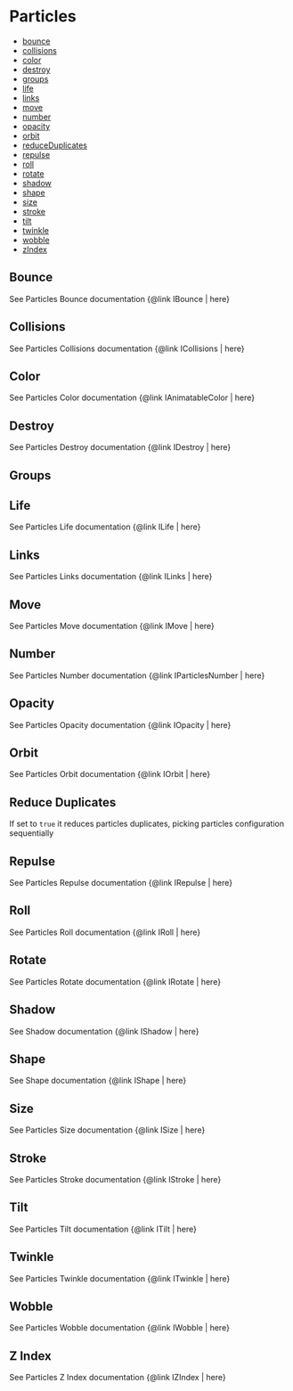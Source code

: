 # Particles

- [bounce](#bounce)
- [collisions](#collisions)
- [color](#color)
- [destroy](#destroy)
- [groups](#groups)
- [life](#life)
- [links](#links)
- [move](#move)
- [number](#number)
- [opacity](#opacity)
- [orbit](#orbit)
- [reduceDuplicates](#reduce-duplicates)
- [repulse](#repulse)
- [roll](#roll)
- [rotate](#rotate)
- [shadow](#shadow)
- [shape](#shape)
- [size](#size)
- [stroke](#stroke)
- [tilt](#tilt)
- [twinkle](#twinkle)
- [wobble](#wobble)
- [zIndex](#z-index)

## Bounce

See Particles Bounce documentation {@link IBounce | here}

## Collisions

See Particles Collisions documentation {@link ICollisions | here}

## Color

See Particles Color documentation {@link IAnimatableColor | here}

## Destroy

See Particles Destroy documentation {@link IDestroy | here}

## Groups

## Life

See Particles Life documentation {@link ILife | here}

## Links

See Particles Links documentation {@link ILinks | here}

## Move

See Particles Move documentation {@link IMove | here}

## Number

See Particles Number documentation {@link IParticlesNumber | here}

## Opacity

See Particles Opacity documentation {@link IOpacity | here}

## Orbit

See Particles Orbit documentation {@link IOrbit | here}

## Reduce Duplicates

If set to `true` it reduces particles duplicates, picking particles configuration sequentially

## Repulse

See Particles Repulse documentation {@link IRepulse | here}

## Roll

See Particles Roll documentation {@link IRoll | here}

## Rotate

See Particles Rotate documentation {@link IRotate | here}

## Shadow

See Shadow documentation {@link IShadow | here}

## Shape

See Shape documentation {@link IShape | here}

## Size

See Particles Size documentation {@link ISize | here}

## Stroke

See Particles Stroke documentation {@link IStroke | here}

## Tilt

See Particles Tilt documentation {@link ITilt | here}

## Twinkle

See Particles Twinkle documentation {@link ITwinkle | here}

## Wobble

See Particles Wobble documentation {@link IWobble | here}

## Z Index

See Particles Z Index documentation {@link IZIndex | here}
